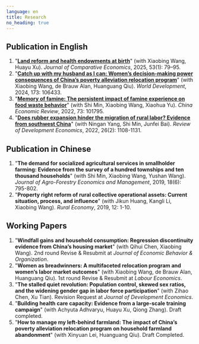 ```yaml
---
language: en
title: Research
no_heading: true
---
```


## Publication in English

<ol>

<li>
    "<a href="https://www.sciencedirect.com/science/article/abs/pii/S014759672400060X" target="_blank" rel="noopener"><b>Land reform and health endowments at birth</b></a>" (with Xiaobing Wang, Huayu Xu). <i>Journal of Comparative Economics</i>, 2025, 53(1): 79–95.
</li>

<li>
    "<a href="https://www.sciencedirect.com/science/article/abs/pii/S0305750X23002516" targe="_black" rel="noopener"><b>Catch up with my husband as I can: Women’s decision-making power consequences of China’s poverty alleviation relocation program</b></a>" (with Xiaobing Wang, de Brauw Alan, Huanguang Qiu). <i>World Development</i>, 2024, 173: 106433.
</li>

<li>
    "<a href="https://www.sciencedirect.com/science/article/abs/pii/S1043951X22000530" targe="_black" rel="noopener"><b>Memory of famine: The persistent impact of famine experience on food waste behavior</b></a>" (with Shi Min, Xiaobing Wang, Xiaohua Yu). <i>China Economic Review</i>, 2022, 73: 101795.
</li>

<li>
    "<a href="https://onlinelibrary.wiley.com/doi/10.1111/rode.12865?af=R" targe="_black" rel="noopener"><b>Does rubber expansion hinder the migration of rural labor? Evidence from southwest China</b></a>" (with Ningan Yang, Shi Min, Junfei Bai). <i>Review of Development Economics</i>, 2022, 26(2): 1108-1131.
</li>

</ol>

## Publication in Chinese

<ol>

<li>
    "<b>The demand for socialized agricultural services in smallholder farming: Evidence from the survey of a hundred townships and ten thousand households</b>" (with Shi Min, Xiaobing Wang, Yushan Wang). <i>Journal of Agro-Forestry Economics and Management</i>, 2019, 18(6): 795-802.
</li>

<li>
    "<b>Property right reform of rural collective operational assets: Current situation, process, and influence</b>" (with Jikun Huang, Kangli Li, Xiaobing Wang). <i>Rural Economy</i>, 2019, 12: 1-10.
</li>

</ol>

## Working Papers

<ol>

<li>"<b>Windfall gains and household consumption: Regression discontinuity evidence from China’s housing market</b>" (with Qihui Chen, Xiaobing Wang). 2nd round Revise & Resubmit at <i>Journal of Economic Behavior & Organization</i>.</li>

<li>"<b>Women as breadwinners: A multifaceted relocation program and women’s labor market outcomes</b>" (with Xiaobing Wang, de Brauw Alan, Huanguang Qiu). 1st round Revise & Resubmit at <i>Labour Economics</i>.</li>

<li>"<b>The stalled quiet revolution: Population control, skewed sex ratios, and the widening gender gap in labor force participation</b>" (with Zihao Chen, Xu Tian). Revision Request at <i>Journal of Development Economics</i>.</li>

<li>"<b>Building health care capacity: Evidence from a large-scale training campaign</b>" (with Achyuta Adhvaryu, Huayu Xu, Qiong Zhang). Draft completed.</li>

<li>"<b>How to manage my left-behind farmland: The impact of China’s poverty alleviation relocation program on household farmland abandonment</b>" (with Xinyuan Lei, Huanguang Qiu). Draft Completed.</li>

</ol>
